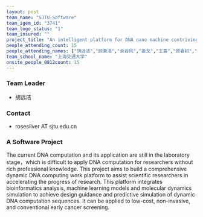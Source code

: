```yaml
---
layout: post
team_name: "SJTU-Software"
team_igem_id: "3741"
team_logo_status: "1"
team_insured: ""
project_title: "An intelligent platform for DNA nano machine contriving"
people_attending_count: 15
people_attending_names: ["胡远洁","颜秉浩","余谷风","姜戈","王喜","顾睿初","朱俊超","朱骏杰","祝宇玥","张智进","周松池","李润涵","程子芸","肖亦祺","胡沛尧"]
team_school_name: "上海交通大学"
onsite_people_0812count: 15
---
```



### Team Leader
* 胡远洁

### Contact
* rosesilver AT sjtu.edu.cn

### A Software Project

The current DNA computation and its application are still in the laboratory stage，which is difficult to apply DNA computation for researchers without rich professional knowledge. This project aims to build a comprehensive dynamic DNA computing work platform to assist scientific researchers in accelerating the progress of research. This platform integrates bioinformatics analysis, machine learning models and molecular dynamics simulation to achieve design guidance and predictive simulation of dynamic DNA computation sequences. It can be applied to low-cost, non-invasive, and conventional early cancer screening. 

